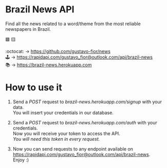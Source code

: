 # Brazil News API
Find all the news related to a word/theme from the most reliable newspapers in Brazil.  
  
:green_square: :yellow_square:

:octocat: -> https://github.com/gustavo-fior/news  
:joystick: -> https://rapidapi.com/gustavo_fior@outlook.com/api/brazil-news  
:books: -> https://brazil-news.herokuapp.com  
  
# How to use it  
  
1. Send a *POST* request to *brazil-news.herokuapp.com/signup* with your data.  
  You will insert your credentials in our database.  

2. Send a *POST* request to *brazil-news.herokuapp.com/auth* with your credentials.  
  Now you will receive your token to access the API.  
  *You will need this token in every request.*
  
3. Now you can send requests to any endpoint available on https://rapidapi.com/gustavo_fior@outlook.com/api/brazil-news.  
  Enjoy :)


